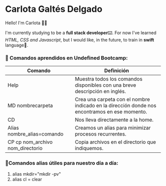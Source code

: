 # Carlota Galtés Delgado

Hello! I'm Carlota 👩‍💻

I'm currently studying to be a **full stack developer**⌨️. For now I've learned _HTML, CSS and Javascript_, but I would like, in the future, to train in **swift** language🍎.

### **👾 Comandos aprendidos en Undefined Bootcamp:**
  
| Comando | Definición |
| ------  | ------|
| Help | Muestra todos los comandos disponibles con una breve descripción en inglés. 
| MD nombrecarpeta | Crea una carpeta con el nombre indicado en la dirección donde nos encontramos en ese momento.
| CD | Nos lleva directamente a la home.
| Alias nombre_alias=comando | Creamos un alias para minimizar procesos recurrentes.
| CP cp nom_archivo nom_directorio | Copia archivos en el directorio que indiquemos.

### **👾Comandos alias útiles para nuestro día a día:**
1. alias mkdir="mkdir -pv" 
2. alias cl = clear